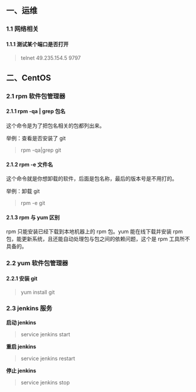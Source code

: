 ## 一、运维

### 1.1 网络相关

#### 1.1.1 测试某个端口是否打开

> telnet 49.235.154.5 9797

## 二、CentOS

### 2.1 rpm 软件包管理器

#### 2.1.1 rpm -qa | grep 包名

这个命令是为了把包名相关的包都列出来。

举例：查看是否安装了 git

> rpm -qa|grep git

#### 2.1.2 rpm -e 文件名

这个命令就是你想卸载的软件，后面是包名称，最后的版本号是不用打的。

举例：卸载 git

> rpm -e git

#### 2.1.3 rpm 与 yum 区别

rpm 只能安装已经下载到本地机器上的 rpm 包。yum 能在线下载并安装 rpm 包，能更新系统，且还能自动处理包与包之间的依赖问题，这个是 rpm 工具所不具备的。

### 2.2 yum 软件包管理器

#### 2.2.1 安装 git

> yum install git

### 2.3 jenkins 服务

**启动 jenkins**

> service jenkins start

**重启 jenkins**

> service jenkins restart

**停止 jenkins**

> service jenkins stop
